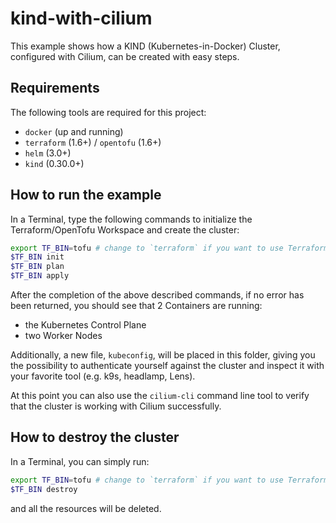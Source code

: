 # kind-with-cilium

This example shows how a KIND (Kubernetes-in-Docker) Cluster, configured with Cilium, can be created with easy steps.

## Requirements

The following tools are required for this project:

* `docker` (up and running)
* `terraform` (1.6+) / `opentofu` (1.6+)
* `helm` (3.0+)
* `kind` (0.30.0+)

## How to run the example

In a Terminal, type the following commands to initialize the Terraform/OpenTofu Workspace and create the cluster:

```sh
export TF_BIN=tofu # change to `terraform` if you want to use Terraform instead of OpenTofu
$TF_BIN init
$TF_BIN plan
$TF_BIN apply
```

After the completion of the above described commands, if no error has been returned, you should see that 2 Containers are running: 

* the Kubernetes Control Plane
* two Worker Nodes

Additionally, a new file, `kubeconfig`, will be placed in this folder, giving you the possibility to authenticate yourself against the cluster and inspect it with your favorite tool (e.g. k9s, headlamp, Lens).

At this point you can also use the `cilium-cli` command line tool to verify that the cluster is working with Cilium successfully.

## How to destroy the cluster

In a Terminal, you can simply run:

```sh
export TF_BIN=tofu # change to `terraform` if you want to use Terraform instead of OpenTofu
$TF_BIN destroy
```

and all the resources will be deleted.